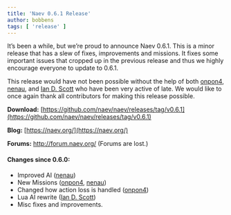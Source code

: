 ```yaml
---
title: 'Naev 0.6.1 Release'
author: bobbens
tags: [ 'release' ]
---
```


It’s been a while, but we’re proud to announce Naev 0.6.1. This is a minor release that has a slew of fixes, improvements and missions. It fixes some important issues that cropped up in the previous release and thus we highly encourage everyone to update to 0.6.1.

This release would have not been possible without the help of both [onpon4](https://github.com/onpon4), [nenau](https://github.com/nenau), and [Ian D. Scott](https://github.com/ids1024) who have been very active of late. We would like to once again thank all contributors for making this release possible.

**Download:** [https://github.com/naev/naev/releases/tag/v0.6.1](https://github.com/naev/naev/releases/tag/v0.6.1)

**Blog:** [https://naev.org/](https://naev.org/)

**Forums:** http://forum.naev.org/ (Forums are lost.)

#### Changes since 0.6.0:

  * Improved AI ([nenau](https://github.com/nenau))
  * New Missions ([onpon4](https://github.com/onpon4), [nenau](https://github.com/nenau))
  * Changed how action loss is handled ([onpon4](https://github.com/onpon4))
  * Lua AI rewrite ([Ian D. Scott](https://github.com/ids1024))
  * Misc fixes and improvements.
